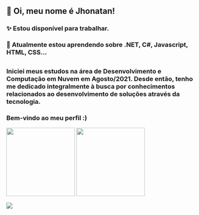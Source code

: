 ##  👋 Oi, meu nome é Jhonatan!
###  ✨ Estou disponível para trabalhar.
###  🌱 Atualmente estou aprendendo sobre .NET, C#, Javascript, HTML, CSS...

##

### Iniciei meus estudos na área de Desenvolvimento e Computação em Nuvem em Agosto/2021. Desde então, tenho me dedicado integralmente à busca por conhecimentos relacionados ao desenvolvimento de soluções através da tecnologia.
### Bem-vindo ao meu perfil :)

<div>
  <a https://www.linkedin.com/in/jwcamelo/">
  <img height="180em" src="https://github-readme-stats.vercel.app/api?username=jwcamelo&show_icons=true&theme=dracula&include_all_commits=true&count_private=true"/>
  <img height="180em" src="https://github-readme-stats.vercel.app/api/top-langs/?username=jwcamelo&layout=compact&langs_count=7&theme=dracula"/>
</div>

<a href="https://www.linkedin.com/in/jwcamelo/" target="_blank"><img src="https://img.shields.io/badge/-LinkedIn-%230077B5?style=for-the-badge&logo=linkedin&logoColor=white" target="_blank"></a>
